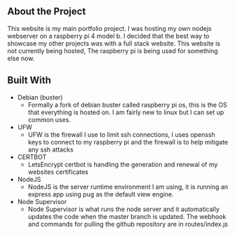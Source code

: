 ## About the Project 
This website is my main portfolio project. I was hosting my own nodejs webserver on a raspberry pi 4 model b. I decided that the best way to showcase my other projects was with a full stack website. This website is not currently being hosted, The raspberry pi is being used for something else now.
## Built With
- Debian (buster)
	- Formally a fork of debian buster called raspberry pi os, this is the OS that everything is hosted on. I am fairly new to linux but I can set up common uses.
- UFW
	- UFW is the firewall I use to limit ssh connections, I uses openssh keys to connect to my raspberry pi and the firewall is to help mitigate any ssh attacks
- CERTBOT
	- LetsEncrypt certbot is handling the generation and renewal of my websites certificates
- NodeJS
	- NodeJS is the server runtime environment I am using, it is running an express app using pug as the default view engine.
- Node Supervisor
	- Node Supervisor is what runs the node server and it automatically updates the code when the master branch is updated. The webhook and commands for pulling the github
	repository are in routes/index.js
